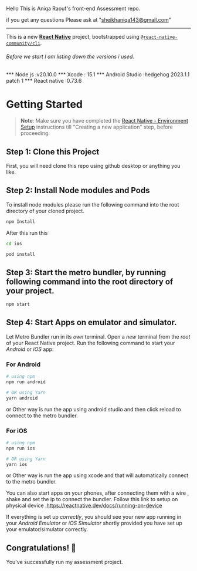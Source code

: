 Hello This is Aniqa Raouf's front-end Assessment repo.

if you get any questions Please ask at "sheikhaniqa143@gmail.com"

******************************************************
This is a new [**React Native**](https://reactnative.dev) project, bootstrapped using [`@react-native-community/cli`](https://github.com/react-native-community/cli).

###### Before we start I am listing down the versions i used.

*** Node js :v20.10.0
*** Xcode : 15.1
*** Android Studio :hedgehog 2023.1.1 patch 1
*** React native :0.73.6

# Getting Started

>**Note**: Make sure you have completed the [React Native - Environment Setup](https://reactnative.dev/docs/environment-setup) instructions till "Creating a new application" step, before proceeding.

## Step 1: Clone this Project

First, you will need clone this repo using github desktop or anything you like.

## Step 2: Install Node modules and Pods

To install node modules please run the following command into the root directory of your cloned project.


```bash
npm Install
```
After this run this 

```bash
cd ios

```

```bash
pod install
```
## Step 3: Start the metro bundler, by running following command into the root directory of your project.

```bash
npm start
```

## Step 4: Start Apps on emulator and simulator.

Let Metro Bundler run in its _own_ terminal. Open a _new_ terminal from the _root_ of your React Native project. Run the following command to start your _Android_ or _iOS_ app:

### For Android

```bash
# using npm
npm run android

# OR using Yarn
yarn android
```
or Other way is run the app using android studio and then click reload to connect to the metro bundler.



### For iOS

```bash
# using npm
npm run ios

# OR using Yarn
yarn ios
```
or Other way is run the app using xcode and that will automatically connect to the metro bundler.


You can also start apps on your phones, after connecting them with a wire , shake and set the ip to connect the bundler.
Follow this link to setup on physical device .https://reactnative.dev/docs/running-on-device


If everything is set up _correctly_, you should see your new app running in your _Android Emulator_ or _iOS Simulator_ shortly provided you have set up your emulator/simulator correctly.



## Congratulations! :tada:

You've successfully run my assessment project.


